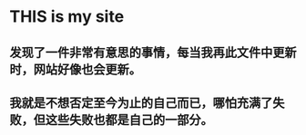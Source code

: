 # THIS is my site
## 发现了一件非常有意思的事情，每当我再此文件中更新时，网站好像也会更新。
## 我就是不想否定至今为止的自己而已，哪怕充满了失败，但这些失败也都是自己的一部分。
